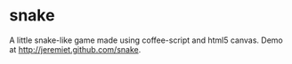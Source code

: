 snake
=====
A little snake-like game made using coffee-script and html5 canvas. Demo at <http://jeremiet.github.com/snake>.